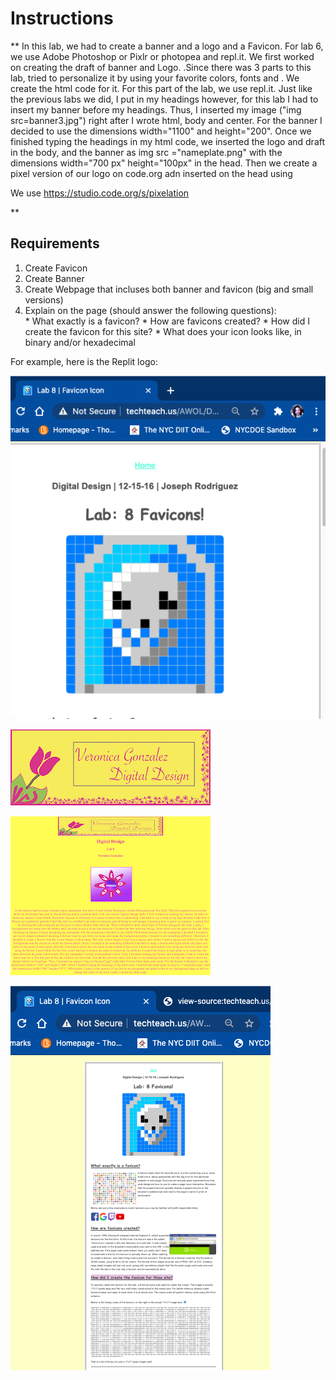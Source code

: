 # Instructions  

  ** In this lab, we had to create a banner and a logo and a Favicon. For lab 6, we use Adobe Photoshop or Pixlr or photopea and repl.it. We first worked on creating the draft of banner and Logo. .Since there was 3 parts to this lab, tried to personalize it by using your favorite colors, fonts and . We create the html code for it. For this part of the lab, we use repl.it. Just like the previous labs we did, I put in my headings however, for this lab I had to insert my banner before my headings. Thus, I inserted my image ("img src=banner3.jpg") right after I wrote html, body and center. For the banner I decided to use the dimensions width="1100" and height="200". Once we finished typing the headings in my html code, we inserted the logo and draft in the body, and the banner as img src ="nameplate.png" with the dimensions  width="700 px" height="100px" in the head. Then we create a pixel version of our logo on code.org adn inserted on the head using <link rel="icon" type="image/png" href="filename.png"> 

We use https://studio.code.org/s/pixelation

**

  ## Requirements
  1. Create Favicon 
  2. Create Banner
  3. Create Webpage that incluses both banner and favicon (big and small versions)
  4. Explain on the page (should answer the following questions):   
    * What exactly is a favicon?
    * How are favicons created?
    * How did I create the favicon for this site?
    * What does your icon looks like, in binary and/or hexadecimal

  

  For example, here is the Replit logo:

  ![alt text](assets/sample1.png)
  
  ![alt text](assets/sample2.png)
  
  ![alt text](assets/sample3.png)
  
  ![alt text](assets/sample4.png)
  
  